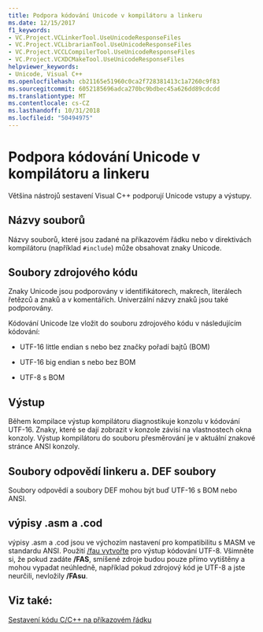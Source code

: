 ```yaml
---
title: Podpora kódování Unicode v kompilátoru a linkeru
ms.date: 12/15/2017
f1_keywords:
- VC.Project.VCLinkerTool.UseUnicodeResponseFiles
- VC.Project.VCLibrarianTool.UseUnicodeResponseFiles
- VC.Project.VCCLCompilerTool.UseUnicodeResponseFiles
- VC.Project.VCXDCMakeTool.UseUnicodeResponseFiles
helpviewer_keywords:
- Unicode, Visual C++
ms.openlocfilehash: cb21165e51960c0ca2f728381413c1a7260c9f83
ms.sourcegitcommit: 6052185696adca270bc9bdbec45a626dd89cdcdd
ms.translationtype: MT
ms.contentlocale: cs-CZ
ms.lasthandoff: 10/31/2018
ms.locfileid: "50494975"
---
```

# <a name="unicode-support-in-the-compiler-and-linker"></a>Podpora kódování Unicode v kompilátoru a linkeru

Většina nástrojů sestavení Visual C++ podporují Unicode vstupy a výstupy.

## <a name="filenames"></a>Názvy souborů

Názvy souborů, které jsou zadané na příkazovém řádku nebo v direktivách kompilátoru (například `#include`) může obsahovat znaky Unicode.

## <a name="source-code-files"></a>Soubory zdrojového kódu

Znaky Unicode jsou podporovány v identifikátorech, makrech, literálech řetězců a znaků a v komentářích.  Univerzální názvy znaků jsou také podporovány.

Kódování Unicode lze vložit do souboru zdrojového kódu v následujícím kódování:

- UTF-16 little endian s nebo bez značky pořadí bajtů (BOM)

- UTF-16 big endian s nebo bez BOM

- UTF-8 s BOM

## <a name="output"></a>Výstup

Během kompilace výstup kompilátoru diagnostikuje konzolu v kódování UTF-16.  Znaky, které se dají zobrazit v konzole závisí na vlastnostech okna konzoly.  Výstup kompilátoru do souboru přesměrování je v aktuální znakové stránce ANSI konzoly.

## <a name="linker-response-files-and-def-files"></a>Soubory odpovědí linkeru a. DEF soubory

Soubory odpovědí a soubory DEF mohou být buď UTF-16 s BOM nebo ANSI.

## <a name="asm-and-cod-dumps"></a>výpisy .asm a .cod

výpisy .asm a .cod jsou ve výchozím nastavení pro kompatibilitu s MASM ve standardu ANSI. Použití [/fau vytvořte](../../build/reference/fa-fa-listing-file.md) pro výstup kódování UTF-8. Všimněte si, že pokud zadáte **/FAS**, smíšené zdroje budou pouze přímo vytištěny a mohou vypadat neúhledně, například pokud zdrojový kód je UTF-8 a jste neurčili, nevložily **/FAsu**.

## <a name="see-also"></a>Viz také:

[Sestavení kódu C/C++ na příkazovém řádku](../../build/building-on-the-command-line.md)